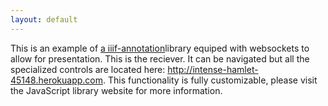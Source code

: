 ```yaml
---
layout: default
---
```

<script src="https://ncsu-libraries.github.io/iiif-annotation/dist/iiif-annotation.js"></script>

<div id="anno1" title="About">
This is an example of <a href="https://ncsu-libraries.github.io/iiif-annotation/">a iiif-annotation</a>library equiped with websockets to allow for presentation. This is the reciever. It can be navigated but all the specialized controls are located here: <a href="http://intense-hamlet-45148.herokuapp.com">http://intense-hamlet-45148.herokuapp.com</a>. This functionality is fully customizable, please visit the JavaScript library website for more information.
</div>

<link rel="stylesheet" type="text/css" href="https://ncsu-libraries.github.io/iiif-annotation/dist/iiif-annotation.css">
<iiif-storyboard ws="wss://intense-hamlet-45148.herokuapp.com" annotationlist="https://dnoneill.github.io/annotate/annotations/0001-list.json" styling="tts: en; fullpage: true; hide_annocontrols: true; additionalinfo: anno1; startenddisplay: info;"></iiif-storyboard>

<style>
	#header_toolbar {
		display: none;
	}
	.annotation {
		height: 100vh;
		top: 0px!important;
		margin-left: 0px;
		font-size: 18px;
		max-height: 100%!important;
	}
	.seadragonboxfull {
		width: 90%;
		left: 10%;
	}
	@media only screen and (max-width: 600px) {
		.seadragonboxfull {
			width: 100%;
			left: 0%;
		}

	}
</style>
